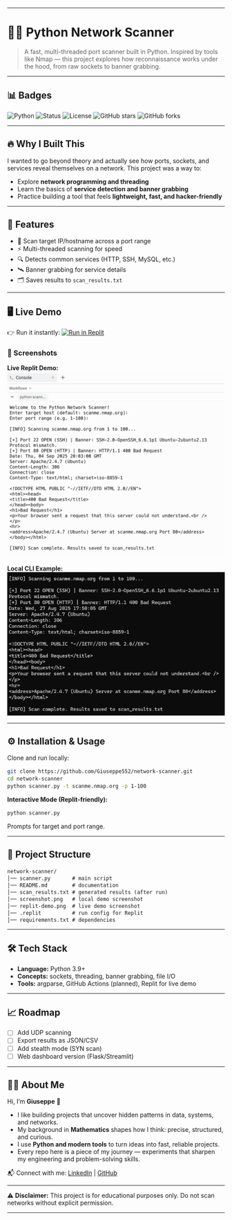 
---

# 🕵️‍♂️ Python Network Scanner

> A fast, multi-threaded port scanner built in Python.
> Inspired by tools like Nmap — this project explores how reconnaissance works under the hood, from raw sockets to banner grabbing.

---

## 📊 Badges

![Python](https://img.shields.io/badge/Python-3.9%2B-blue?logo=python\&logoColor=white)
![Status](https://img.shields.io/badge/Status-Active-brightgreen)
![License](https://img.shields.io/badge/License-MIT-red)
![GitHub stars](https://img.shields.io/github/stars/Giuseppe552/network-scanner?style=social)
![GitHub forks](https://img.shields.io/github/forks/Giuseppe552/network-scanner?style=social)

---

## 🔥 Why I Built This

I wanted to go beyond theory and actually see how ports, sockets, and services reveal themselves on a network.
This project was a way to:

* Explore **network programming and threading**
* Learn the basics of **service detection and banner grabbing**
* Practice building a tool that feels **lightweight, fast, and hacker-friendly**

---

## 🚀 Features

* 🚩 Scan target IP/hostname across a port range
* ⚡ Multi-threaded scanning for speed
* 🔍 Detects common services (HTTP, SSH, MySQL, etc.)
* 🛰️ Banner grabbing for service details
* 🗂️ Saves results to `scan_results.txt`

---

## 🖥️ Live Demo

👉 Run it instantly:
[![Run in Replit](https://img.shields.io/badge/Try%20it-Run%20in%20Replit-blue?logo=replit)](https://replit.com/@Giuseppe552/NetworkScanner)

### 📸 Screenshots

**Live Replit Demo:**
![Replit Demo](replit-demo.png)

**Local CLI Example:**
![Local Demo](screenshot.png)

---

## ⚙️ Installation & Usage

Clone and run locally:

```bash
git clone https://github.com/Giuseppe552/network-scanner.git
cd network-scanner
python scanner.py -t scanme.nmap.org -p 1-100
```

**Interactive Mode (Replit-friendly):**

```bash
python scanner.py
```

Prompts for target and port range.

---

## 📂 Project Structure

```
network-scanner/
│── scanner.py       # main script
│── README.md        # documentation
│── scan_results.txt # generated results (after run)
│── screenshot.png   # local demo screenshot
│── replit-demo.png  # live demo screenshot
│── .replit          # run config for Replit
│── requirements.txt # dependencies
```

---

## 🛠️ Tech Stack

* **Language:** Python 3.9+
* **Concepts:** sockets, threading, banner grabbing, file I/O
* **Tools:** argparse, GitHub Actions (planned), Replit for live demo

---

## 📈 Roadmap

* [ ] Add UDP scanning
* [ ] Export results as JSON/CSV
* [ ] Add stealth mode (SYN scan)
* [ ] Web dashboard version (Flask/Streamlit)

---

## 👨‍💻 About Me

Hi, I’m **Giuseppe** 👋

* I like building projects that uncover hidden patterns in data, systems, and networks.
* My background in **Mathematics** shapes how I think: precise, structured, and curious.
* I use **Python and modern tools** to turn ideas into fast, reliable projects.
* Every repo here is a piece of my journey — experiments that sharpen my engineering and problem-solving skills.

📬 Connect with me: [LinkedIn](https://www.linkedin.com/in/giuseppe552/) | [GitHub](https://github.com/Giuseppe552)

---

⚠️ **Disclaimer:** This project is for educational purposes only.
Do not scan networks without explicit permission.

---



